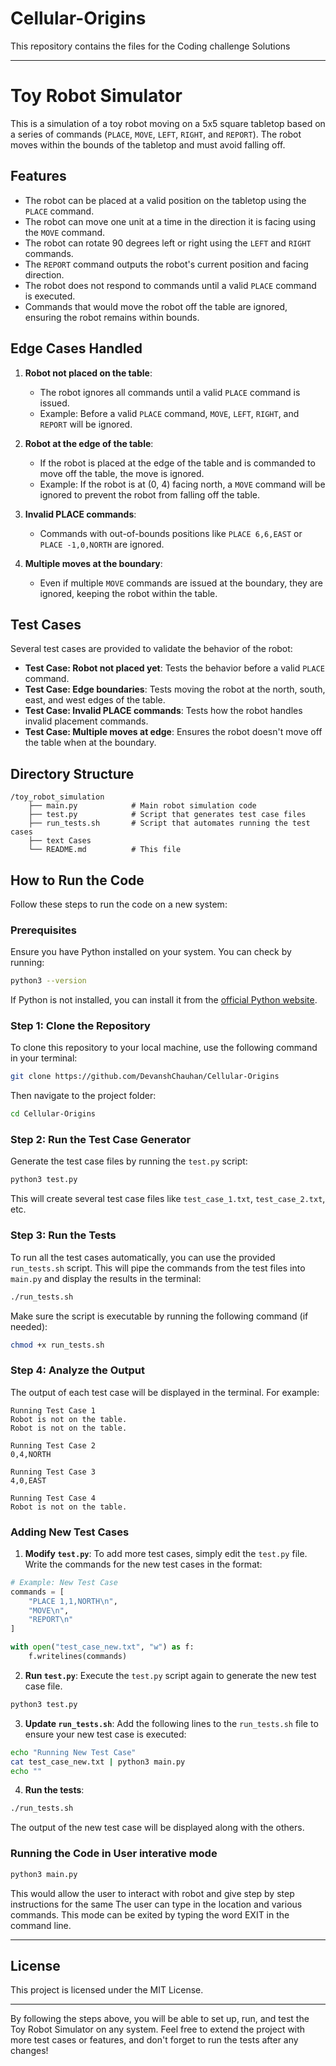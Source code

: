 # Cellular-Origins
This repository contains the files for the Coding challenge  Solutions

---

# Toy Robot Simulator

This is a simulation of a toy robot moving on a 5x5 square tabletop based on a series of commands (`PLACE`, `MOVE`, `LEFT`, `RIGHT`, and `REPORT`). The robot moves within the bounds of the tabletop and must avoid falling off.

## Features

- The robot can be placed at a valid position on the tabletop using the `PLACE` command.
- The robot can move one unit at a time in the direction it is facing using the `MOVE` command.
- The robot can rotate 90 degrees left or right using the `LEFT` and `RIGHT` commands.
- The `REPORT` command outputs the robot's current position and facing direction.
- The robot does not respond to commands until a valid `PLACE` command is executed.
- Commands that would move the robot off the table are ignored, ensuring the robot remains within bounds.

## Edge Cases Handled

1. **Robot not placed on the table**: 
   - The robot ignores all commands until a valid `PLACE` command is issued.
   - Example: Before a valid `PLACE` command, `MOVE`, `LEFT`, `RIGHT`, and `REPORT` will be ignored.
   
2. **Robot at the edge of the table**: 
   - If the robot is placed at the edge of the table and is commanded to move off the table, the move is ignored.
   - Example: If the robot is at (0, 4) facing north, a `MOVE` command will be ignored to prevent the robot from falling off the table.

3. **Invalid PLACE commands**: 
   - Commands with out-of-bounds positions like `PLACE 6,6,EAST` or `PLACE -1,0,NORTH` are ignored.

4. **Multiple moves at the boundary**: 
   - Even if multiple `MOVE` commands are issued at the boundary, they are ignored, keeping the robot within the table.

## Test Cases

Several test cases are provided to validate the behavior of the robot:

- **Test Case: Robot not placed yet**: Tests the behavior before a valid `PLACE` command.
- **Test Case: Edge boundaries**: Tests moving the robot at the north, south, east, and west edges of the table.
- **Test Case: Invalid PLACE commands**: Tests how the robot handles invalid placement commands.
- **Test Case: Multiple moves at edge**: Ensures the robot doesn't move off the table when at the boundary.

## Directory Structure

```
/toy_robot_simulation
    ├── main.py            # Main robot simulation code
    ├── test.py            # Script that generates test case files
    ├── run_tests.sh       # Script that automates running the test cases
    ├── text Cases 
    └── README.md          # This file
```

## How to Run the Code

Follow these steps to run the code on a new system:

### Prerequisites

Ensure you have Python installed on your system. You can check by running:

```bash
python3 --version
```

If Python is not installed, you can install it from the [official Python website](https://www.python.org/).

### Step 1: Clone the Repository

To clone this repository to your local machine, use the following command in your terminal:

```bash
git clone https://github.com/DevanshChauhan/Cellular-Origins
```

Then navigate to the project folder:

```bash
cd Cellular-Origins
```

### Step 2: Run the Test Case Generator

Generate the test case files by running the `test.py` script:

```bash
python3 test.py
```

This will create several test case files like `test_case_1.txt`, `test_case_2.txt`, etc.

### Step 3: Run the Tests

To run all the test cases automatically, you can use the provided `run_tests.sh` script. This will pipe the commands from the test files into `main.py` and display the results in the terminal:

```bash
./run_tests.sh
```

Make sure the script is executable by running the following command (if needed):

```bash
chmod +x run_tests.sh
```

### Step 4: Analyze the Output

The output of each test case will be displayed in the terminal. For example:

```
Running Test Case 1
Robot is not on the table.
Robot is not on the table.

Running Test Case 2
0,4,NORTH

Running Test Case 3
4,0,EAST

Running Test Case 4
Robot is not on the table.
```

### Adding New Test Cases

1. **Modify `test.py`**: To add more test cases, simply edit the `test.py` file. Write the commands for the new test cases in the format:

```python
# Example: New Test Case
commands = [
    "PLACE 1,1,NORTH\n",
    "MOVE\n",
    "REPORT\n"
]

with open("test_case_new.txt", "w") as f:
    f.writelines(commands)
```

2. **Run `test.py`**: Execute the `test.py` script again to generate the new test case file.

```bash
python3 test.py
```

3. **Update `run_tests.sh`**: Add the following lines to the `run_tests.sh` file to ensure your new test case is executed:

```bash
echo "Running New Test Case"
cat test_case_new.txt | python3 main.py
echo ""
```

4. **Run the tests**:

```bash
./run_tests.sh
```

The output of the new test case will be displayed along with the others.
### Running the Code in User interative mode
```bash
python3 main.py
```
This would allow the user to interact with robot and give step by step instructions for the same
The user can type in the location and various commands.
This mode can be exited by typing the word  EXIT in the command line.


---

## License

This project is licensed under the MIT License.

---

By following the steps above, you will be able to set up, run, and test the Toy Robot Simulator on any system. Feel free to extend the project with more test cases or features, and don't forget to run the tests after any changes!
